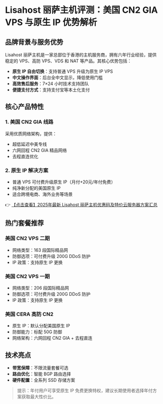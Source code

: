 # Lisahost 丽萨主机评测：美国 CN2 GIA VPS 与原生 IP 优势解析

## 品牌背景与服务优势
Lisahost 丽萨主机是一家总部位于香港的主机服务商，拥有六年行业经验，提供稳定的 VPS、高防 VPS、VDS 和 NAT 等产品。其核心优势包括：
- **原生 IP 自由切换**：支持普通 VPS 升级为原生 IP VPS
- **中文操作界面**：后台全中文显示，降低使用门槛
- **高效售后服务**：7×24 小时技术支持团队
- **便捷支付方式**：支持支付宝等本土化支付

## 核心产品特性
### 1. 美国 CN2 GIA 线路
采用优质网络架构，提供：
- 超低延迟中美专线
- 六网回程 CN2 GIA 精品网络
- 去程直连优化

### 2. 原生 IP 解决方案
- 普通 VPS 可付费升级原生 IP（月付+20元/年付免费）
- 纯净新分配的美国原生 IP
- 适合跨境电商、海外业务等场景

👉 [【点击查看】2025年最新 Lisahost 丽萨主机优惠码及特价云服务器方案汇总](https://bit.ly/lisazhuji)

## 热门套餐推荐
### 美国 CN2 VPS 二期
- 网络类型：163 段国际精品网
- 防御选项：可付费升级 200G DDoS 防护
- IP 政策：支持原生 IP 更换

### 美国 CN2 VPS 一期
- 网络类型：206 段国际精品网
- 防御选项：可付费升级 200G DDoS 防护
- IP 政策：支持原生 IP 更换

### 美国 CERA 高防 CN2
- 原生 IP：默认分配美国原生 IP
- 防御能力：标配 50G 防御
- 网络架构：六网回程 CN2 GIA + 去程直连

## 技术亮点
- **带宽保障**：不限流量套餐可选
- **路由优化**：智能 BGP 路由选择
- **硬件配置**：全系列 SSD 存储方案

> 提示：年付用户可享受原生 IP 免费更换特权，建议长期使用者选择年付方案获取最大性价比。